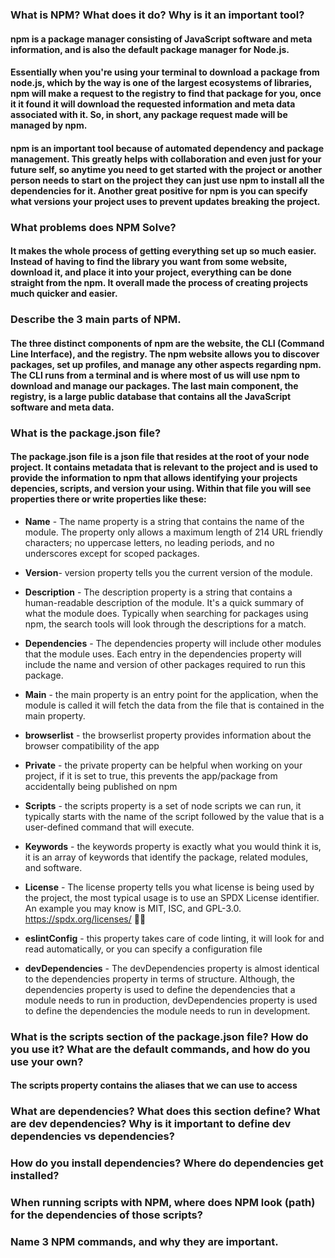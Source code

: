 ### What is NPM? What does it do? Why is it an important tool?
#### npm is a package manager consisting of JavaScript software and meta information, and is also the default package manager for Node.js. 
#### Essentially when you're using your terminal to download a package from node.js, which by the way is one of the largest ecosystems of libraries, npm will make a request to the registry to find that package for you, once it it found it will download the requested information and meta data associated with it. So, in short, any package request made will be managed by npm.
#### npm is an important tool because of automated dependency and package management. This greatly helps with collaboration and even just for your future self, so anytime you need to get started with the project or another person needs to start on the project they can just use npm to install all the dependencies for it. Another great positive for npm is you can specify what versions your project uses to prevent updates breaking the project.

### What problems does NPM Solve?
#### It makes the whole process of getting everything set up so much easier. Instead of having to find the library you want from some website, download it, and place it into your project, everything can be done straight from the npm. It overall made the process of creating projects much quicker and easier.

### Describe the 3 main parts of NPM.
#### The three distinct components of npm are the website, the CLI (Command Line Interface), and the registry. The npm website allows you to discover packages, set up profiles, and manage any other aspects regarding npm. The CLI runs from a terminal and is where most of us will use npm to download and manage our packages. The last main component, the registry, is a large public database that contains all the JavaScript software and meta data. 

### What is the package.json file?
#### The package.json file is a json file that resides at the root of your node project. It contains metadata that is relevant to the project and is used to provide the information to npm that allows identifying your projects depencies, scripts, and version your using. Within that file you will see properties there or write properties like these: 
* **Name** - The name property is a string that contains the name of the module. The property only allows a maximum length of 214 URL friendly characters; no uppercase letters, no leading periods, and no underscores except for scoped packages. 

* **Version**- version property tells you the current version of the module.

* **Description** - The description property is a string that contains a human-readable description of the module. It's a quick summary of what the module does. Typically when searching for packages using npm, the search tools will look through the descriptions for a match. 

* **Dependencies** - The dependencies property will include other modules that the module uses. Each entry in the dependencies property will include the name and version of other packages required to run this package.

* **Main** - the main property is an entry point for the application, when the module is called it will fetch the data from the file that is contained in the main property.

* **browserlist** - the browserlist property provides information about the browser compatibility of the app

* **Private** - the private property can be helpful when working on your project, if it is set to true, this prevents the app/package from accidentally being published on npm

* **Scripts** - the scripts property is a set of node scripts we can run, it typically starts with the name of the script followed by the value that is a user-defined command that will execute.

* **Keywords** - the keywords property is exactly what you would think it is, it is an array of keywords that identify the package, related modules, and software.

* **License** - The license property tells you what license is being used by the project, the most typical usage is to use an SPDX License identifier. An example you may know is MIT, ISC, and GPL-3.0. 
https://spdx.org/licenses/ 🔗🔗

* **eslintConfig** - this property takes care of code linting, it will look for and read automatically, or you can specify a configuration file 

* **devDependencies** - The devDependencies property is almost identical to the dependencies property in terms of structure. Although, the dependencies property is used to define the dependencies that a module needs to run in production, devDependencies property is used to define the dependencies the module needs to run in development.

### What is the scripts section of the package.json file? How do you use it? What are the default commands, and how do you use your own?
#### The scripts property contains the aliases that we can use to access 

### What are dependencies? What does this section define? What are dev dependencies? Why is it important to define dev dependencies vs dependencies?

### How do you install dependencies? Where do dependencies get installed?

### When running scripts with NPM, where does NPM look (path) for the dependencies of those scripts?

### Name 3 NPM commands, and why they are important.
